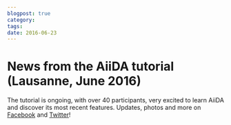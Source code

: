 ```yaml
---
blogpost: true
category:
tags:
date: 2016-06-23
---
```


# News from the AiiDA tutorial (Lausanne, June 2016)

The tutorial is ongoing, with over 40 participants, very excited to learn AiiDA and discover its most recent features. Updates, photos and more on [Facebook](https://www.facebook.com/aiidateam/) and [Twitter](https://twitter.com/aiidateam)!
